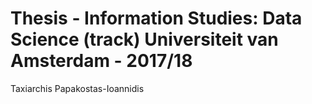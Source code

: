 # Thesis - Information Studies: Data Science (track) Universiteit van Amsterdam - 2017/18
Taxiarchis Papakostas-Ioannidis

